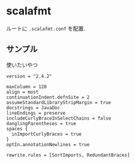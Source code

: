 # scalafmt

ルートに `.scalafmt.conf` を配置.

## サンプル
使いたいやつ
```
version = "2.4.2"

maxColumn = 120
align = most
continuationIndent.defnSite = 2
assumeStandardLibraryStripMargin = true
docstrings = JavaDoc
lineEndings = preserve
includeCurlyBraceInSelectChains = false
danglingParentheses = true
spaces {
  inImportCurlyBraces = true
}
optIn.annotationNewlines = true

rewrite.rules = [SortImports, RedundantBraces]
```